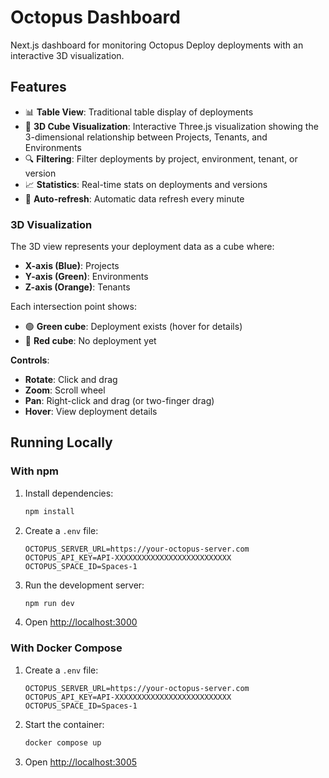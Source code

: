 # Octopus Dashboard

Next.js dashboard for monitoring Octopus Deploy deployments with an interactive 3D visualization.

## Features

- 📊 **Table View**: Traditional table display of deployments
- 🎲 **3D Cube Visualization**: Interactive Three.js visualization showing the 3-dimensional relationship between Projects, Tenants, and Environments
- 🔍 **Filtering**: Filter deployments by project, environment, tenant, or version
- 📈 **Statistics**: Real-time stats on deployments and versions
- 🔄 **Auto-refresh**: Automatic data refresh every minute

### 3D Visualization

The 3D view represents your deployment data as a cube where:
- **X-axis (Blue)**: Projects
- **Y-axis (Green)**: Environments  
- **Z-axis (Orange)**: Tenants

Each intersection point shows:
- 🟢 **Green cube**: Deployment exists (hover for details)
- 🔴 **Red cube**: No deployment yet

**Controls**:
- **Rotate**: Click and drag
- **Zoom**: Scroll wheel
- **Pan**: Right-click and drag (or two-finger drag)
- **Hover**: View deployment details

## Running Locally

### With npm

1. Install dependencies:
   ```bash
   npm install
   ```

2. Create a `.env` file:
   ```env
   OCTOPUS_SERVER_URL=https://your-octopus-server.com
   OCTOPUS_API_KEY=API-XXXXXXXXXXXXXXXXXXXXXXXXXX
   OCTOPUS_SPACE_ID=Spaces-1
   ```

3. Run the development server:
   ```bash
   npm run dev
   ```

4. Open [http://localhost:3000](http://localhost:3000)

### With Docker Compose

1. Create a `.env` file:
   ```env
   OCTOPUS_SERVER_URL=https://your-octopus-server.com
   OCTOPUS_API_KEY=API-XXXXXXXXXXXXXXXXXXXXXXXXXX
   OCTOPUS_SPACE_ID=Spaces-1
   ```

2. Start the container:
   ```bash
   docker compose up
   ```

3. Open [http://localhost:3005](http://localhost:3005)
